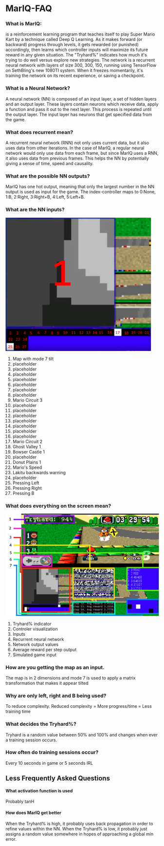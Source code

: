 # MarIQ-FAQ
### What is MarIQ:
is a reinforcement learning program that teaches itself to play Super Mario Kart by a technique called Deep Q Learning. As it makes forward (or backward) progress through levels, it gets rewarded (or punished) accordingly, then learns which controller inputs will maximize its future reward in any given situation. 
The "Tryhard%" indicates how much it's trying to do well versus explore new strategies. The network is a recurrent neural network with layers of size 300, 300, 150, running using TensorFlow on SethBling's new 1080TI system. When it freezes momentarily, it's training the network on its recent experience, or saving a checkpoint.

### What is a Neural Network?
A neural network (NN) is composed of an input layer, a set of hidden layers and an output layer. These layers contain neurons which receive data, apply a function and pass it out to the next layer. This process is repeated until the output layer. The input layer has neurons that get specified data from the game.

### What does recurrent mean?
A recurrent neural network (RNN) not only uses current data, but it also uses data from other iterations. In the case of MarIQ, a regular neural network would only use data from each frame, but since MarIQ uses a RNN, it also uses data from previous frames. This helps the NN by potentially giving a sense of time, speed and causality.

### What are the possible NN outputs?
MarIQ has one hot output, meaning that only the largest number in the NN output is used as input for the game. The index-controller maps to 0:None, 1:B, 2:Right, 3:Right+B, 4:Left, 5:Left+B.

### What are the NN inputs?
![Alt text](/images/inputs.png?raw=true)
1. Map with mode 7 tilt
2. placeholder
3. placeholder
4. placeholder
5. placeholder
6. placeholder
7. placeholder
8. placeholder
9. Mario Circuit 3
10. placeholder
11. placeholder
12. placeholder
13. placeholder
14. placeholder
15. placeholder
16. placeholder
17. Mario Circuit 2
18. Ghost Valley 1
19. Bowser Castle 1
20. placeholder
21. Donut Plains 1
22. Mario's Speed
23. Lakitu backwards warning
24. placeholder
25. Pressing Left
26. Pressing Right
27. Pressing B

### What does everything on the screen mean?
![Alt text](/images/uiindex.png?raw=true)
1. Tryhard% indicator
2. Controler visualization
3. Inputs
4. Recurrent neural network
5. Network output values
6. Average reward per step output
7. Simulated game input

### How are you getting the map as an input.
The map is in 2 dimensions and mode 7 is used to apply a matrix transformation that makes it appear tilted

### Why are only left, right and B being used?
To reduce complexity. Reduced complexity = More progress/time = Less training time

### What decides the Tryhard%?
Tryhard is a random value between 50% and 100% and changes when ever a training session occurs.

### How often do training sessions occur?
Every 10 seconds in game or 5 seconds IRL

## Less Frequently Asked Questions
#### What activation function is used
Probably tanH

#### How does MarIQ get better
When the Tryhard% is high, it probably uses back propagation in order to refine values within the NN.
When the Tryhard% is low, it probably just assigns a random value somewhere in hopes of approaching a global min error.
